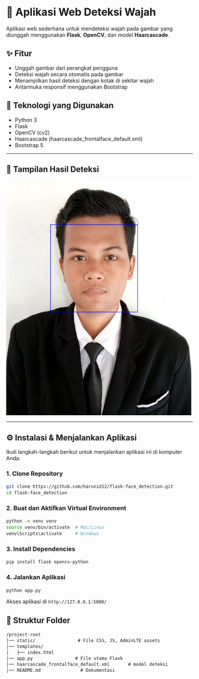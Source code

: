# 🧠 Aplikasi Web Deteksi Wajah

Aplikasi web sederhana untuk mendeteksi wajah pada gambar yang diunggah menggunakan **Flask**, **OpenCV**, dan model **Haarcascade**.

## ✨ Fitur

- Unggah gambar dari perangkat pengguna
- Deteksi wajah secara otomatis pada gambar
- Menampilkan hasil deteksi dengan kotak di sekitar wajah
- Antarmuka responsif menggunakan Bootstrap

## 🧰 Teknologi yang Digunakan

- Python 3
- Flask
- OpenCV (cv2)
- Haarcascade (haarcascade_frontalface_default.xml)
- Bootstrap 5

---

## 📸 Tampilan Hasil Deteksi

<img src="static/detected_1744080242_profile-ahmad.jpg" alt="Contoh Hasil Deteksi" width="500"/>

---

## ⚙️ Instalasi & Menjalankan Aplikasi

Ikuti langkah-langkah berikut untuk menjalankan aplikasi ini di komputer Anda:

### 1. Clone Repository

```bash
git clone https://github.com/harunid12/flask-face_detection.git
cd flask-face_detection
```

### 2. Buat dan Aktifkan Virtual Environment

```sh
python -m venv venv
source venv/bin/activate  # Mac/Linux
venv\Scripts\activate     # Windows
```

### 3. Install Dependencies

```sh
pip install flask opencv-python
```

### 4. Jalankan Aplikasi

```sh
python app.py
```

Akses aplikasi di `http://127.0.0.1:5000/`

## 📂 Struktur Folder

```
/project-root
│── static/                # File CSS, JS, AdminLTE assets
│── templates/
│   ├── index.html
│── app.py                # File utama Flask
│── haarcascade_frontalface_default.xml       # model deteksi
│── README.md               # Dokumentasi
```
